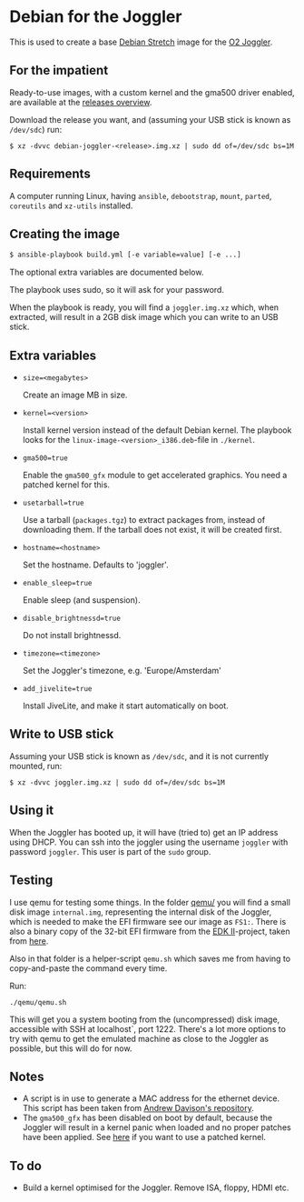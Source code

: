 # Debian for the Joggler

This is used to create a base [Debian Stretch](https://www.debian.org/) image for
the [O2 Joggler](https://en.wikipedia.org/wiki/O2_Joggler).

## For the impatient

Ready-to-use images, with a custom kernel and the gma500 driver enabled,
are available at the
[releases overview](https://github.com/robinelfrink/debian-joggler/releases).

Download the release you want, and (assuming your USB stick is known as
`/dev/sdc`) run:

    $ xz -dvvc debian-joggler-<release>.img.xz | sudo dd of=/dev/sdc bs=1M

## Requirements

A computer running Linux, having `ansible`, `debootstrap`, `mount`, `parted`,
`coreutils` and `xz-utils` installed.

## Creating the image

```bash
$ ansible-playbook build.yml [-e variable=value] [-e ...]
```

The optional extra variables are documented below.

The playbook uses sudo, so it will ask for your password.

When the playbook is ready, you will find a `joggler.img.xz` which, when
extracted, will result in a 2GB disk image which you can write to an
USB stick.

## Extra variables

* `size=<megabytes>`

  Create an image <megabytes>MB in size.

* `kernel=<version>`

  Install kernel version <version> instead of the default Debian kernel. The
  playbook looks for the `linux-image-<version>_i386.deb`-file in
  `./kernel`.

* `gma500=true`

  Enable the `gma500_gfx` module to get accelerated graphics. You need a
  patched kernel for this.

* `usetarball=true`

  Use a tarball (`packages.tgz`) to extract packages from, instead of
  downloading them. If the tarball does not exist, it will be created first.

* `hostname=<hostname>`

  Set the hostname. Defaults to 'joggler'.

* `enable_sleep=true`

  Enable sleep (and suspension).

* `disable_brightnessd=true`

  Do not install brightnessd.

* `timezone=<timezone>`

  Set the Joggler's timezone, e.g. 'Europe/Amsterdam'

* `add_jivelite=true`

  Install JiveLite, and make it start automatically on boot.

## Write to USB stick

Assuming your USB stick is known as `/dev/sdc`, and it is not currently
mounted, run:

    $ xz -dvvc joggler.img.xz | sudo dd of=/dev/sdc bs=1M

## Using it

When the Joggler has booted up, it will have (tried to) get an IP address
using DHCP. You can ssh into the joggler using the username `joggler` with
password `joggler`. This user is part of the `sudo` group.

## Testing

I use qemu for testing some things. In the folder [qemu/](qemu/) you will
find a small disk image `internal.img`, representing the internal disk of
the Joggler, which is needed to make the EFI firmware see our image as `FS1:`.
There is also a binary copy of the 32-bit EFI firmware from the
[EDK II](https://github.com/tianocore/edk2)-project, taken from
[here](https://github.com/BlankOn/ovmf-blobs).

Also in that folder is a helper-script `qemu.sh` which saves me from having
to copy-and-paste the command every time.

Run:

    ./qemu/qemu.sh

This will get you a system booting from the (uncompressed) disk image,
accessible with SSH at localhost`, port 1222. There's a lot more options to try
with qemu to get the emulated machine as close to the Joggler as possible, but
this will do for now.

## Notes

* A script is in use to generate a MAC address for the ethernet device. This
  script has been taken from [Andrew Davison's repository](https://github.com/andydvsn/OpenFrame-Ubuntu/).
* The `gma500_gfx` has been disabled on boot by default, because the Joggler
  will result in a kernel panic when loaded and no proper patches have been
  applied. See [here](kernel/) if you want to use a patched kernel.

## To do

* Build a kernel optimised for the Joggler. Remove ISA, floppy, HDMI etc.
